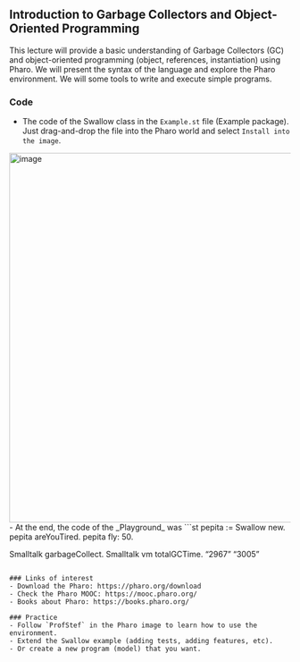 ## Introduction to Garbage Collectors and Object-Oriented Programming 

This lecture will provide a basic understanding of Garbage Collectors (GC) and object-oriented programming (object, references, instantiation) using Pharo. We will present the syntax of the language and explore the Pharo environment. We will some tools to write and execute simple programs.

### Code
- The code of the Swallow class in the `Example.st` file (Example package). Just drag-and-drop the file into the Pharo world and select `Install into the image`.
<img width="661" alt="image" src="https://github.com/PalumboN/garbage-collection-course/assets/4098184/c44e40b4-c0b6-4085-8265-76792759f08d">
- At the end, the code of the _Playground_ was
```st
pepita := Swallow new.
pepita areYouTired.
pepita fly: 50.

Smalltalk garbageCollect.
Smalltalk vm totalGCTime. “2967” “3005”
```

### Links of interest
- Download the Pharo: https://pharo.org/download
- Check the Pharo MOOC: https://mooc.pharo.org/
- Books about Pharo: https://books.pharo.org/

### Practice
- Follow `ProfStef` in the Pharo image to learn how to use the environment.
- Extend the Swallow example (adding tests, adding features, etc).
- Or create a new program (model) that you want.

